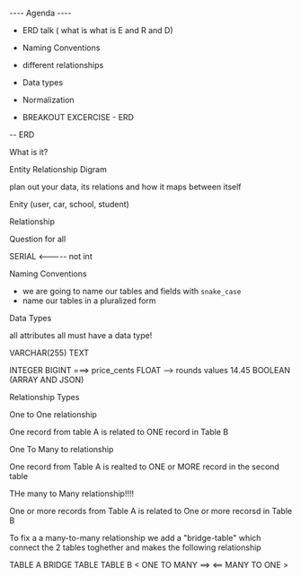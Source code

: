 ---- Agenda ----

- ERD talk ( what is what is E and R and D)

- Naming Conventions

- different relationships

- Data types

- Normalization

-  BREAKOUT EXCERCISE - ERD 


-- ERD 

What is it?

Entity Relationship Digram

plan out your data, its relations and how it maps between itself


Enity (user, car, school, student)

Relationship


Question for all

SERIAL <-----
not int


Naming Conventions 

- we are going to name our tables and fields with `snake_case`
- name our tables in a pluralized form

Data Types

all attributes all must have a data type!

VARCHAR(255)
TEXT

INTEGER
BIGINT ===> price_cents
FLOAT  --> rounds values 14.45
BOOLEAN
(ARRAY AND JSON)

Relationship Types

One to One relationship 

One record from table A is related to ONE record in Table B

One To Many to relationship

One record from Table A is realted to ONE or MORE record in the second table

THe many to Many relationship!!!!

One or more records from Table A is related to One or more recorsd in Table B

To fix a a many-to-many relationship we add a "bridge-table" which connect the 2 tables
toghether and makes the following relationship

TABLE A                  BRIDGE TABLE                   TABLE B
       < ONE TO MANY ==>               <== MANY TO ONE >